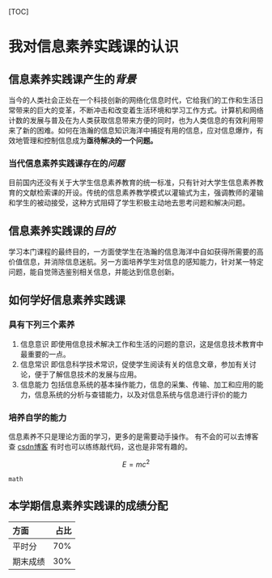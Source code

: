[TOC]
#           我对信息素养实践课的认识
## 信息素养实践课产生的*背景* 
当今的人类社会正处在一个科技创新的网络化信息时代，它给我们的工作和生活日常带来的巨大的变革，不断冲击和改变着生活环境和学习工作方式。计算机和网络计数的发展与普及在为人类获取信息带来方便的同时，也为人类信息的有效利用带来了新的困难。如何在浩瀚的信息知识海洋中捕捉有用的信息，应对信息爆炸，有效地管理和控制信息成为**亟待解决的一个问题。**
### 当代信息素养实践课存在的*问题*
目前国内还没有关于大学生信息素养教育的统一标准，只有针对大学生信息素养教育的文献检索课的开设。传统的信息素养教学模式以灌输式为主，强调教师的灌输和学生的被动接受，这种方式阻碍了学生积极主动地去思考问题和解决问题。
## 信息素养实践课的*目的*
学习本门课程的最终目的，一方面使学生在浩瀚的信息海洋中自如获得所需要的高价值信息，并消除信息迷航。另一方面培养学生对信息的感知能力，针对某一特定问题，能自觉筛选鉴别相关信息，并能达到信息创新。
## 如何学好信息素养实践课
### 具有下列三个素养
1. 信息意识 即使用信息技术解决工作和生活的问题的意识，这是信息技术教育中最重要的一点。
2. 信息常识 即信息科学技术常识，促使学生阅读有关的信息文章，参加有关讨论，便于了解信息技术的发展与应用。
3. 信息能力 包括信息系统的基本操作能力，信息的采集、传输、加工和应用的能力，信息系统的分析与查错能力，以及对信息系统与信息进行评价的能力
### 培养自学的能力
信息素养不只是理论方面的学习，更多的是需要动手操作。
有不会的可以去博客查 [csdn博客](https://blog.csdn.net/)
有时也可以练练敲代码，这也是非常有趣的。
```math
E=mc^2
```
`math` 

## 本学期信息素养实践课的成绩分配

|方面|占比|
|:------|------:|
|平时分|70%|
|期末成绩|30%|
